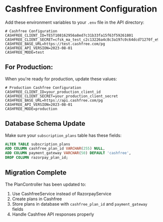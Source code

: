 # Cashfree Environment Configuration

Add these environment variables to your `.env` file in the API directory:

```env
# Cashfree Configuration
CASHFREE_CLIENT_ID=TEST108162956a8ed7c31b33fa15f63f59261801
CASHFREE_CLIENT_SECRET=cfsk_ma_test_c2c13226a4c8c3a197c0c64dcd71270f_e929b4e6
CASHFREE_BASE_URL=https://test.cashfree.com/pg
CASHFREE_API_VERSION=2023-08-01
CASHFREE_MODE=test
```

## For Production:

When you're ready for production, update these values:

```env
# Production Cashfree Configuration
CASHFREE_CLIENT_ID=your_production_client_id
CASHFREE_CLIENT_SECRET=your_production_client_secret
CASHFREE_BASE_URL=https://api.cashfree.com/pg
CASHFREE_API_VERSION=2023-08-01
CASHFREE_MODE=production
```

## Database Schema Update

Make sure your `subscription_plans` table has these fields:

```sql
ALTER TABLE subscription_plans 
ADD COLUMN cashfree_plan_id VARCHAR(255) NULL,
ADD COLUMN payment_gateway VARCHAR(50) DEFAULT 'cashfree',
DROP COLUMN razorpay_plan_id;
```

## Migration Complete

The PlanController has been updated to:
1. Use CashfreeService instead of RazorpayService
2. Create plans in Cashfree
3. Store plans in database with `cashfree_plan_id` and `payment_gateway` fields
4. Handle Cashfree API responses properly
